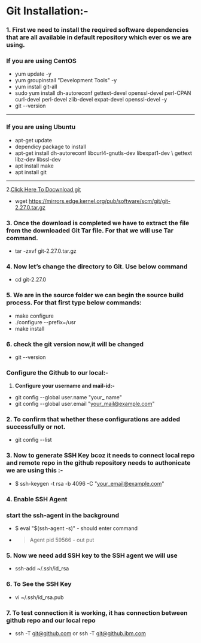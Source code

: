 # Git Installation:-

### 1. First we need to install the required software dependencies that are all available in default repository which ever os we are using.


### If you are using CentOS

- yum update -y 
- yum groupinstall "Development Tools" -y
- yum install git-all
- sudo yum install dh-autoreconf gettext-devel openssl-devel perl-CPAN curl-devel perl-devel zlib-devel expat-devel openssl-devel -y
- git --version

--- 

### If you are using Ubuntu

- apt-get update
-  dependicy package to install
- apt-get install dh-autoreconf libcurl4-gnutls-dev libexpat1-dev \ gettext libz-dev libssl-dev
- apt install make
- apt install git

--- 


2.[Click Here To Docwnload git](https://mirrors.edge.kernel.org/pub/software/scm/git/)

-  wget https://mirrors.edge.kernel.org/pub/software/scm/git/git-2.27.0.tar.gz


### 3. Once the download is completed we have to extract the file from the downloaded Git Tar file. For that we will use Tar command.

- tar -zxvf git-2.27.0.tar.gz 


### 4. Now let’s change the directory to Git. Use below command

- cd git-2.27.0


### 5. We are in the source folder we can begin the source build process. For that first type below commands:


- make configure
- ./configure --prefix=/usr
-  make install


### 6. check the git version now,it will be changed

- git --version


### Configure the Github to our local:-

1. **Configure your username and mail-id:-**


- git config --global user.name "your_ name"
- git config --global user.email "your_mail@example.com"


### 2. To confirm that whether these configurations are added successfully or not.

- git config --list


### 3. Now to generate SSH Key bcoz it needs to connect local repo and remote repo in the github repository needs to authonicate we are using this :-

- $ ssh-keygen -t rsa -b 4096 -C "your_email@example.com"


### 4. Enable SSH Agent

### start the ssh-agent in the background
- $ eval "$(ssh-agent -s)" - should enter command 
- > Agent pid 59566 - out put


### 5. Now we need add SSH key to the SSH agent we will use

- ssh-add ~/.ssh/id_rsa


### 6. To See the SSH Key

- vi ~/.ssh/id_rsa.pub 

### 7. To test connection it is working, it has connection between github repo and our local repo

- ssh -T git@github.com or ssh -T git@github.ibm.com


